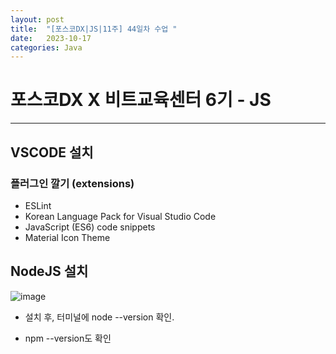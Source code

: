 ```yaml
---
layout: post
title:  "[포스코DX|JS|11주] 44일차 수업 "
date:   2023-10-17
categories: Java
---
```


# 포스코DX X 비트교육센터 6기 - JS

---

## VSCODE 설치

### 플러그인 깔기 (extensions)

- ESLint
- Korean Language Pack for Visual Studio Code
- JavaScript (ES6) code snippets
- Material Icon Theme

## NodeJS 설치

![image](https://github.com/talkingOrange/talkingOrange.github.io/assets/88815795/3a5211e1-83c5-44f7-aaae-b51995453341)

- 설치 후, 터미널에 node --version 확인.

- npm --version도 확인
